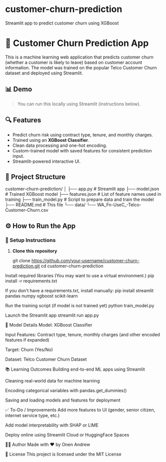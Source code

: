 # customer-churn-prediction
Streamlit app to predict customer churn using XGBoost

# 🧠 Customer Churn Prediction App
This is a machine learning web application that predicts customer churn (whether a customer is likely to leave) based on customer account information. The model was trained on the popular Telco Customer Churn dataset and deployed using Streamlit.

## 📊 Demo
> You can run this locally using Streamlit (instructions below).
 

## 🔍 Features
- Predict churn risk using contract type, tenure, and monthly charges.
- Trained using an **XGBoost Classifier**.
- Clean data processing and one-hot encoding.
- Custom-trained model with saved features for consistent prediction input.
- Streamlit-powered interactive UI.



## 📁 Project Structure
customer-churn-prediction/
│
├── app.py # Streamlit app
├── model.json # Trained XGBoost model
├── features.json # List of feature names used in training
├── train_model.py # Script to prepare data and train the model
├── README.md # This file
└── data/
└── WA_Fn-UseC_-Telco-Customer-Churn.csv



## ⚙️ How to Run the App

### 🔧 Setup Instructions
1. **Clone this repository** 
        
   git clone https://github.com/your-username/customer-churn-prediction.git
   cd customer-churn-prediction

Install required libraries
(You may want to use a virtual environment.)
pip install -r requirements.txt

If you don't have a requirements.txt, install manually:
pip install streamlit pandas numpy xgboost scikit-learn

Run the training script (if model is not trained yet)
python train_model.py

Launch the Streamlit app
streamlit run app.py


🧠 Model Details
Model: XGBoost Classifier

Input Features: Contract type, tenure, monthly charges (and other encoded features if expanded)

Target: Churn (Yes/No)

Dataset: Telco Customer Churn Dataset


📚 Learning Outcomes
Building end-to-end ML apps using Streamlit

Cleaning real-world data for machine learning

Encoding categorical variables with pandas.get_dummies()

Saving and loading models and features for deployment

✅ To-Do / Improvements
Add more features to UI (gender, senior citizen, internet service type, etc.)

Add model interpretability with SHAP or LIME

Deploy online using Streamlit Cloud or HuggingFace Spaces

🙋‍♂️ Author
Made with ❤️ by Onen Andrew

📄 License
This project is licensed under the MIT License
